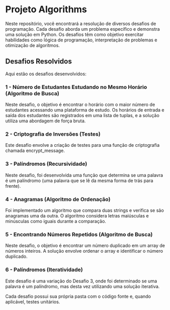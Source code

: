 # Projeto Algorithms

Neste repositório, você encontrará a resolução de diversos desafios de programação. Cada desafio aborda um problema específico e demonstra uma solução em Python. Os desafios têm como objetivo exercitar habilidades como lógica de programação, interpretação de problemas e otimização de algoritmos.

## Desafios Resolvidos
Aqui estão os desafios desenvolvidos:

### 1 - Número de Estudantes Estudando no Mesmo Horário (Algoritmo de Busca)
Neste desafio, o objetivo é encontrar o horário com o maior número de estudantes acessando uma plataforma de estudo. Os horários de entrada e saída dos estudantes são registrados em uma lista de tuplas, e a solução utiliza uma abordagem de força bruta.

### 2 - Criptografia de Inversões (Testes)
Este desafio envolve a criação de testes para uma função de criptografia chamada encrypt_message.

### 3 - Palíndromos (Recursividade)
Neste desafio, foi desenvolvida uma função que determina se uma palavra é um palíndromo (uma palavra que se lê da mesma forma de trás para frente).

### 4 - Anagramas (Algoritmo de Ordenação)
Foi implementado um algoritmo que compara duas strings e verifica se são anagramas uma da outra. O algoritmo considera letras maiúsculas e minúsculas como iguais durante a comparação.

### 5 - Encontrando Números Repetidos (Algoritmo de Busca)
Neste desafio, o objetivo é encontrar um número duplicado em um array de números inteiros. A solução envolve ordenar o array e identificar o número duplicado.

### 6 - Palíndromos (Iteratividade)
Este desafio é uma variação do Desafio 3, onde foi determinado se uma palavra é um palíndromo, mas desta vez utilizando uma solução iterativa.

Cada desafio possui sua própria pasta com o código fonte e, quando aplicável, testes unitários.
